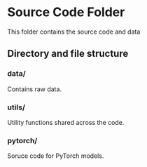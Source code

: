 # Source Code Folder

This folder contains the source code and data

## Directory and file structure

### data/
Contains raw data.

### utils/
Utility functions shared across the code.

### pytorch/
Soruce code for PyTorch models.

